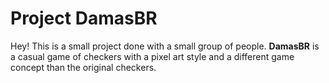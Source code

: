# Project DamasBR

Hey! This is a small project done with a small group of people. **DamasBR** is a casual game of checkers with a pixel art style and a different game concept than the original checkers.